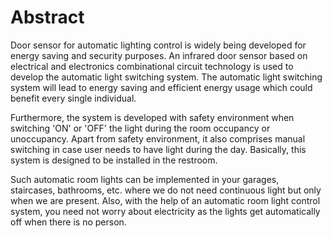 # Abstract


Door sensor for automatic lighting control is widely being developed for energy saving and security purposes. An infrared door sensor based on electrical and electronics combinational circuit technology is used to develop the automatic light switching system. The automatic light switching system will lead to energy saving and efficient energy usage which could benefit every single individual. 

Furthermore, the system is developed with safety environment when switching 'ON' or 'OFF' the light during the room occupancy or unoccupancy. Apart from safety environment, it also comprises manual switching in case user needs to have light during the day. Basically, this system is designed to be installed in the restroom.

Such automatic room lights can be implemented in your garages, staircases, bathrooms, etc. where we do not need continuous light but only when we are present.
Also, with the help of an automatic room light control system, you need not worry about electricity as the lights get automatically off when there is no person.

